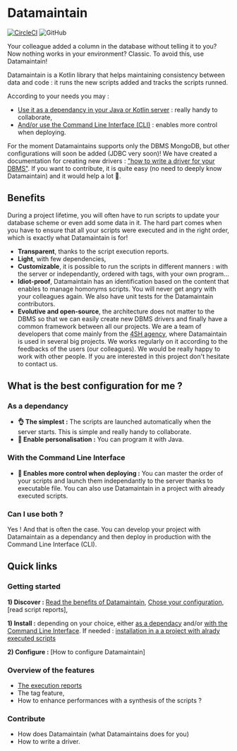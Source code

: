 # Datamaintain
[![CircleCI](https://circleci.com/gh/4sh/datamaintain.svg?style=shield)](https://circleci.com/gh/4sh/datamaintain) ![GitHub](https://img.shields.io/github/license/4sh/datamaintain)

Your colleague added a column in the database without telling it to you? Now nothing works in your environment? Classic. To avoid this, use Datamaintain! 

Datamaintain is a Kotlin library that helps maintaining consistency between data and code : it runs the new scripts added and tracks the scripts runned. 

According to your needs you may :
- [Use it as a dependancy in your Java or Kotlin server](asdependancy.md) : really handy to collaborate,
- [And/or use the Command Line Interface (CLI)](withcli.md) : enables more control when deploying.

For the moment Datamaintains supports only the DBMS MongoDB, but other configurations will soon be added (JDBC very soon)! We have created a documentation for creating new drivers : ["how to write a driver for your DBMS"](withcli.md). If you want to contribute, it is quite easy (no need to deeply know Datamaintain) and it would help a lot 🙏.

## Benefits
During a project lifetime, you will often have to run scripts to update your database scheme or even add some data in it. The hard part comes when you have to ensure that all your scripts were executed and in the right order, which is exactly what Datamaintain is for! 

- **Transparent**, thanks to the script execution reports.
- **Light**, with few dependencies,
- **Customizable**, it is possible to run the scripts in different manners : with the server or independantly, ordered with tags, with your own program...
- **Idiot-proof**, Datamaintain has an identification based on the content that enables to manage homonyms scripts. You will never get angry with your colleagues again. We also have unit tests for the Datamaintain contributors. 
- **Evolutive and open-source**, the architecture does not matter to the DBMS so that we can easily create new DBMS drivers and finally have a common framework between all our projects.  We are a team of developers that come mainly from the [4SH agency](https://www.4sh.fr/), where Datamaintain is  used in several big projects. We works regularly on it according to the feedbacks of the users (our colleagues). We would be really happy to work with other people. If you are interested in this project don't hesitate to contact us.

## What is the best configuration for me ?

### As a dependancy
-  **👌 The simplest :**  The scripts are launched automatically when the server starts. This is simple and really handy to collaborate.
-  **👾 Enable personalisation :**  You can program it with Java. 

### With the Command Line Interface
- **💪 Enables more control when deploying :**  You can master the order of your scripts and launch them independantly to the server thanks to executable file. You can also use Datamaintain in a project with already executed scripts. 

### Can I use both ? 
Yes ! And that is often the case. You can develop your project with Datamaintain as a dependancy and then deploy in production with the Command Line Interface (CLI). 

## Quick links
### Getting started
**1) Discover :** [Read the benefits of Datamaintain](README.md#Benefits), [Chose your configuration](README.md#What-is-the-best-configuration-for-me-?), [read script reports], 

**1) Install :** depending on your choice, either [as a dependacy](asdependancy.md) and/or [with the Command Line Interface](withcli.md). If needed : [installation in a a project with alrady executed scripts](already-executed-scripts.md)

**2) Configure :** [How to configure Datamaintain]

### Overview of the features
- [The execution reports](executedscripts.md)
- The tag feature,
- How to enhance performances with a synthesis of the scripts ? 
### Contribute
- How does Datamaintain (what Datamaintains does for you)
- How to write a driver. 
